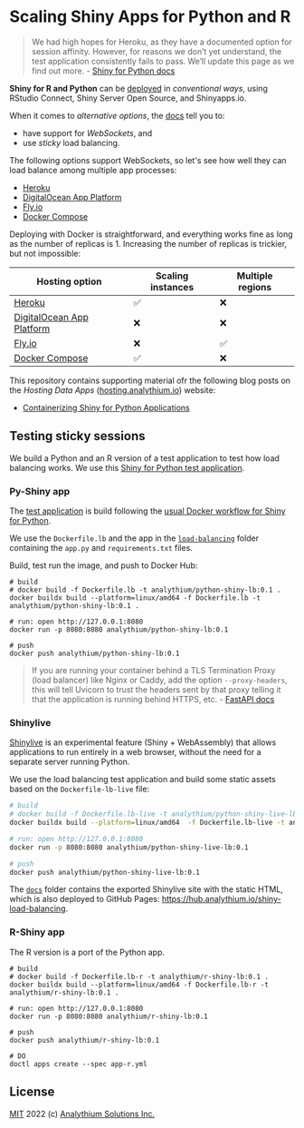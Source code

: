 # Scaling Shiny Apps for Python and R

> We had high hopes for Heroku, as they have a documented option for session affinity. However, for reasons we don’t yet understand, the test application consistently fails to pass. We’ll update this page as we find out more. - [Shiny for Python docs](https://shiny.rstudio.com/py/docs/deploy.html#heroku)

**Shiny for R and Python** can be [deployed](https://shiny.rstudio.com/py/docs/deploy.html) in _conventional ways_, using RStudio Connect, Shiny Server Open Source, and Shinyapps.io.

When it comes to _alternative options_, the [docs](https://shiny.rstudio.com/py/docs/deploy.html#other-hosting-options) tell you to:

- have support for _WebSockets_, and
- use _sticky_ load balancing.

The following options support WebSockets, so let's see how well they can load balance among multiple app processes:

- [Heroku](./01-heroku.md)
- [DigitalOcean App Platform](./02-do-app-platform.md)
- [Fly.io](./03-fly.md)
- [Docker Compose](./04-docker-compose.md)

Deploying with Docker is straightforward, and everything works fine as long as the number of replicas is 1. Increasing the number of replicas is trickier, but not impossible:

| Hosting option  | Scaling instances  | Multiple regions  |
|---|---|---|
| [Heroku](./01-heroku.md)  | ✅  | ❌  |
| [DigitalOcean App Platform](./02-do-app-platform.md)  | ❌  | ❌  |
| [Fly.io](./03-fly.md)  | ❌  | ✅  |
| [Docker Compose](./04-docker-compose.md)  | ✅  | ❌  |


This repository contains supporting material ofr the following blog posts on the _Hosting Data Apps_ ([hosting.analythium.io](https://hosting.analythium.io/)) website:

- [Containerizing Shiny for Python Applications](https://hosting.analythium.io/)

## Testing sticky sessions

We build a Python and an R version of a test application to test how load balancing works. We use this [Shiny for Python test application](https://github.com/rstudio/py-shiny/blob/7ba8f90a44ee25f41aa8c258eceeba6807e0017a/examples/load_balance/app.py).

### Py-Shiny app

The [test application](https://github.com/rstudio/py-shiny/blob/7ba8f90a44ee25f41aa8c258eceeba6807e0017a/examples/load_balance/app.py) is build following the [usual Docker workflow for Shiny for Python](./00-py-shiny-docker.md).

We use the `Dockerfile.lb` and the app in the [`load-balancing`](load-balancing) folder containing the `app.py` and `requirements.txt` files.

Build, test run the image, and push to Docker Hub:

```shell
# build
# docker build -f Dockerfile.lb -t analythium/python-shiny-lb:0.1 .
docker buildx build --platform=linux/amd64 -f Dockerfile.lb -t analythium/python-shiny-lb:0.1 .

# run: open http://127.0.0.1:8080
docker run -p 8080:8080 analythium/python-shiny-lb:0.1

# push
docker push analythium/python-shiny-lb:0.1
```

> If you are running your container behind a TLS Termination Proxy (load balancer) like Nginx or Caddy, add the option `--proxy-headers`, this will tell Uvicorn to trust the headers sent by that proxy telling it that the application is running behind HTTPS, etc. - [FastAPI docs](https://fastapi.tiangolo.com/deployment/docker/)

### Shinylive

[Shinylive](https://shiny.rstudio.com/py/docs/shinylive.html) is an experimental feature (Shiny + WebAssembly) that allows applications to run entirely in a web browser, without the need for a separate server running Python.

We use the load balancing test application and build some static assets based on the `Dockerfile-lb-live` file:

```bash
# build
# docker build -f Dockerfile.lb-live -t analythium/python-shiny-live-lb:0.1 .
docker buildx build --platform=linux/amd64  -f Dockerfile.lb-live -t analythium/python-shiny-live-lb:0.1 .

# run: open http://127.0.0.1:8080
docker run -p 8080:8080 analythium/python-shiny-live-lb:0.1

# push
docker push analythium/python-shiny-live-lb:0.1
```

The [`docs`](docs) folder contains the exported Shinylive site with the static HTML, which is also deployed to GitHub Pages:
<https://hub.analythium.io/shiny-load-balancing>.

### R-Shiny app

The R version is a port of the Python app.

```shell
# build
# docker build -f Dockerfile.lb-r -t analythium/r-shiny-lb:0.1 .
docker buildx build --platform=linux/amd64 -f Dockerfile.lb-r -t analythium/r-shiny-lb:0.1 .

# run: open http://127.0.0.1:8080
docker run -p 8080:8080 analythium/r-shiny-lb:0.1

# push
docker push analythium/r-shiny-lb:0.1

# DO
doctl apps create --spec app-r.yml
```

## License

[MIT](LICENSE) 2022 (c) [Analythium Solutions Inc.](https://analythium.io)
